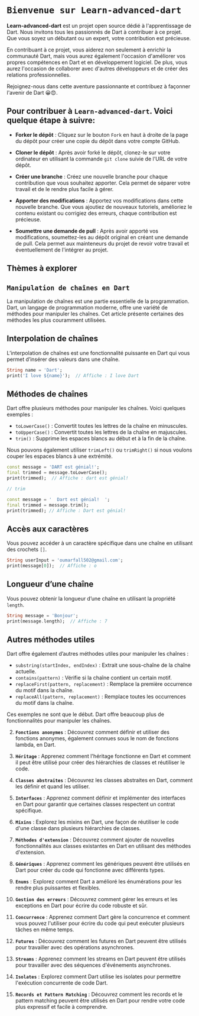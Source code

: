 
# `Bienvenue sur Learn-advanced-dart`

**Learn-advanced-dart** est un projet open source dédié à l'apprentissage de Dart. Nous invitons tous les passionnés de Dart à contribuer à ce projet. Que vous soyez un débutant ou un expert, votre contribution est précieuse.

En contribuant à ce projet, vous aiderez non seulement à enrichir la communauté Dart, mais vous aurez également l'occasion d'améliorer vos propres compétences en Dart et en développement logiciel. De plus, vous aurez l'occasion de collaborer avec d'autres développeurs et de créer des relations professionnelles.

Rejoignez-nous dans cette aventure passionnante et contribuez à façonner l'avenir de Dart 😀😍.

## Pour contribuer à `Learn-advanced-dart`. Voici quelque étape à suivre:

- **Forker le dépôt** : Cliquez sur le bouton `Fork` en haut à droite de la page du dépôt pour créer une copie du dépôt dans votre compte GitHub.

- **Cloner le dépôt** : Après avoir forké le dépôt, clonez-le sur votre ordinateur en utilisant la commande `git clone` suivie de l'URL de votre dépôt.

- **Créer une branche** : Créez une nouvelle branche pour chaque contribution que vous souhaitez apporter. Cela permet de séparer votre travail et de le rendre plus facile à gérer.

- **Apporter des modifications** : Apportez vos modifications dans cette nouvelle branche. Que vous ajoutiez de nouveaux tutoriels, amélioriez le contenu existant ou corrigiez des erreurs, chaque contribution est précieuse.

- **Soumettre une demande de pull** : Après avoir apporté vos modifications, soumettez-les au dépôt original en créant une demande de pull. Cela permet aux mainteneurs du projet de revoir votre travail et éventuellement de l'intégrer au projet.

## Thèmes à explorer

## `Manipulation de chaînes en Dart` 

La manipulation de chaînes est une partie essentielle de la programmation. Dart, un langage de programmation moderne, offre une variété de méthodes pour manipuler les chaînes. Cet article présente certaines des méthodes les plus couramment utilisées. 

## Interpolation de chaînes

L’interpolation de chaînes est une fonctionnalité puissante en Dart qui vous permet d’insérer des valeurs dans une chaîne.

```dart
String name = 'Dart';
print('I love ${name}');  // Affiche : I love Dart
```

## Méthodes de chaînes

Dart offre plusieurs méthodes pour manipuler les chaînes. Voici quelques exemples :

- `toLowerCase()` : Convertit toutes les lettres de la chaîne en minuscules.
- `toUpperCase()` : Convertit toutes les lettres de la chaîne en majuscules.
- `trim()` : Supprime les espaces blancs au début et à la fin de la chaîne.

Nous pouvons également utiliser `trimLeft()` ou `trimRight()` si nous voulons couper les espaces blancs à une extrémité.

```dart
const message = 'DART est génial!';
final trimmed = message.toLowerCase(); 
print(trimmed);  // Affiche : dart est génial!

// trim

const message = '  Dart est génial!  ';
final trimmed = message.trim();
print(trimmed); // Affiche : Dart est génial!
```

## Accès aux caractères

Vous pouvez accéder à un caractère spécifique dans une chaîne en utilisant des crochets `[]`.

```dart
String userInput = 'oumarfall502@gmail.com';
print(message[0]);  // Affiche : o
```

## Longueur d’une chaîne

Vous pouvez obtenir la longueur d’une chaîne en utilisant la propriété `length`.

```dart
String message = 'Bonjour';
print(message.length);  // Affiche : 7
```

## Autres méthodes utiles

Dart offre également d’autres méthodes utiles pour manipuler les chaînes :

- `substring(startIndex, endIndex)` : Extrait une sous-chaîne de la chaîne actuelle.
- `contains(pattern)` : Vérifie si la chaîne contient un certain motif.
- `replaceFirst(pattern, replacement)` : Remplace la première occurrence du motif dans la chaîne.
- `replaceAll(pattern, replacement)` : Remplace toutes les occurrences du motif dans la chaîne.

Ces exemples ne sont que le début. Dart offre beaucoup plus de fonctionnalités pour manipuler les chaînes.

2. **`Fonctions anonymes`** : Découvrez comment définir et utiliser des fonctions anonymes, également connues sous le nom de fonctions lambda, en Dart.

3. **`Héritage`** : Apprenez comment l'héritage fonctionne en Dart et comment il peut être utilisé pour créer des hiérarchies de classes et réutiliser le code.

4. **`Classes abstraites`** : Découvrez les classes abstraites en Dart, comment les définir et quand les utiliser.

5. **`Interfaces`** : Apprenez comment définir et implémenter des interfaces en Dart pour garantir que certaines classes respectent un contrat spécifique.

6. **`Mixins`** : Explorez les mixins en Dart, une façon de réutiliser le code d'une classe dans plusieurs hiérarchies de classes.

7. **`Méthodes d'extension`** : Découvrez comment ajouter de nouvelles fonctionnalités aux classes existantes en Dart en utilisant des méthodes d'extension.

8. **`Génériques`** : Apprenez comment les génériques peuvent être utilisés en Dart pour créer du code qui fonctionne avec différents types.

9. **`Enums`** : Explorez comment Dart a amélioré les énumérations pour les rendre plus puissantes et flexibles.

10. **`Gestion des erreurs`** : Découvrez comment gérer les erreurs et les exceptions en Dart pour écrire du code robuste et sûr.

11. **`Concurrence`** : Apprenez comment Dart gère la concurrence et comment vous pouvez l'utiliser pour écrire du code qui peut exécuter plusieurs tâches en même temps.

12. **`Futures`** : Découvrez comment les futures en Dart peuvent être utilisés pour travailler avec des opérations asynchrones.

13. **`Streams`** : Apprenez comment les streams en Dart peuvent être utilisés pour travailler avec des séquences d'événements asynchrones.

14. **`Isolates`** : Explorez comment Dart utilise les isolates pour permettre l'exécution concurrente de code Dart.

15. **`Records et Pattern Matching`** : Découvrez comment les records et le pattern matching peuvent être utilisés en Dart pour rendre votre code plus expressif et facile à comprendre.
